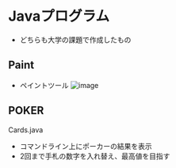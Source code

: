 # Javaプログラム

- どちらも大学の課題で作成したもの

## Paint

- ペイントツール
![image](https://user-images.githubusercontent.com/52097096/147899947-530c5452-cf9f-47aa-be6d-82333d5b083f.png)


## POKER

Cards.java

- コマンドライン上にポーカーの結果を表示
- 2回まで手札の数字を入れ替え、最高値を目指す
